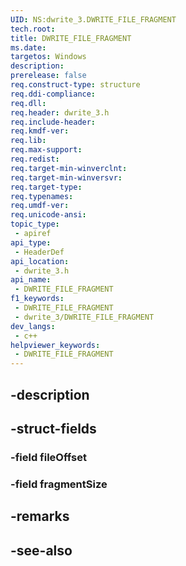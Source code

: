 ```yaml
---
UID: NS:dwrite_3.DWRITE_FILE_FRAGMENT
tech.root: 
title: DWRITE_FILE_FRAGMENT
ms.date: 
targetos: Windows
description: 
prerelease: false
req.construct-type: structure
req.ddi-compliance: 
req.dll: 
req.header: dwrite_3.h
req.include-header: 
req.kmdf-ver: 
req.lib: 
req.max-support: 
req.redist: 
req.target-min-winverclnt: 
req.target-min-winversvr: 
req.target-type: 
req.typenames: 
req.umdf-ver: 
req.unicode-ansi: 
topic_type:
 - apiref
api_type:
 - HeaderDef
api_location:
 - dwrite_3.h
api_name:
 - DWRITE_FILE_FRAGMENT
f1_keywords:
 - DWRITE_FILE_FRAGMENT
 - dwrite_3/DWRITE_FILE_FRAGMENT
dev_langs:
 - c++
helpviewer_keywords:
 - DWRITE_FILE_FRAGMENT
---
```


## -description

## -struct-fields

### -field fileOffset

### -field fragmentSize

## -remarks

## -see-also

